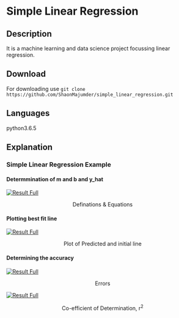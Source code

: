 # Simple Linear Regression
## Description
It is a machine learning and data science project focussing linear regression.

## Download 
For downloading use 
       `git clone https://github.com/ShaonMajumder/simple_linear_regression.git`
## Languages
python3.6.5

## Explanation
### Simple Linear Regression Example
#### Determmination of m and b and y_hat
[![Result Full](https://raw.githubusercontent.com/ShaonMajumder/forecasting_facebook_stock_prices/master/pics/explain1.png)](https://twitter.com/Shaon_Mazoomder)
<p align="center"> Definations & Equations </p>

####

#### Plotting best fit line

[![Result Full](https://raw.githubusercontent.com/ShaonMajumder/forecasting_facebook_stock_prices/master/pics/simple_linear_regression1.png)](https://twitter.com/Shaon_Mazoomder)
<p align="center"> Plot of Predicted and initial line</p>

#### Determining the accuracy

[![Result Full](https://raw.githubusercontent.com/ShaonMajumder/forecasting_facebook_stock_prices/master/pics/errors1.png)](https://twitter.com/Shaon_Mazoomder)
<p align="center"> Errors </p>

[![Result Full](https://raw.githubusercontent.com/ShaonMajumder/forecasting_facebook_stock_prices/master/pics/co_efficient_of_determination.png)](https://twitter.com/Shaon_Mazoomder)
<p align="center"> Co-efficient of Determination, r<sup>2</sup> </p>

